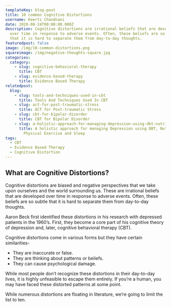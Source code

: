 ```yaml
---
templateKey: blog-post
title: 10 common Cognitive Distortions
username: Keerti Chandnani
date: 2020-08-24T00:00:00.000Z
description: Cognitive distortions are irrational beliefs that are developed
  over time in response to adverse events. Often, these beliefs are so subtle
  that it is hard to separate them from day-to-day thoughts.
featuredpost: false
image: /img/10-common-distortions.png
squareimage: /img/negative-thoughts-square.jpg
categories:
  category:
    - slug: cognitive-behavioral-therapy
      title: CBT
    - slug: evidence-based-therapy
      title: Evidence Based Therapy
relatedpost:
  blog:
    - slug: tools-and-techniques-used-in-cbt
      title: Tools And Techniques Used In CBT
    - slug: act-for-post-traumatic-stress
      title: ACT for Post-traumatic Stress
    - slug: cbt-for-bipolar-disorder
      title: CBT for Bipolar Disorder
    - slug: a-holistic-approach-for-managing-depression-using-dbt-nutrition-hrv-and-physical-exercise
      title: A holistic approach for managing Depression using DBT, Nutrition, HRV,
        Physical Exercise and Sleep
tags:
  - CBT
  - Evidence Based Therapy
  - Cognitive Distortion
---
```

<!--StartFragment-->

## What are Cognitive Distortions?

Cognitive distortions are biased and negative perspectives that we take upon ourselves and the world surrounding us. These are irrational beliefs that are developed over time in response to adverse events. Often, these beliefs are so subtle that it is hard to separate them from day-to-day thoughts.

Aaron Beck first identified these distortions in his research with depressed patients in the 1960’s. First, they become a core part of his cognitive theory of depression and, later, cognitive behavioral therapy (CBT).

Cognitive distortions come in various forms but they have certain similarities-

* They are inaccurate or false.
* They are thinking about patterns or beliefs.
* They can cause psychological damage.

While most people don’t recognize these distortions in their day-to-day lives, it is highly unfeasible to escape them entirely. If you’re a human, you may have faced these distorted patterns at some point.

While numerous distortions are floating in literature, we’re going to limit the list to ten.

## 10 Common Cognitive Distortions

### 1. Arbitrary Inference

An individual facing this distortion often creates an interpretation of an event or experience where there is no factual evidence to back up the situation. For instance, as Bob was entering his classroom, he thought to himself, “everyone can tell that I’m not smart.” Bob has no superpowers, which allows him to sneak-peek into others’ minds, and it is improbable that everybody is thinking of him since people are usually wrapped up in their thoughts just as he is.

![cognitive distortions- ](/img/classroom.jpg "cognitive distortions")

### 2. Jumping to Conclusions

Jumping to a conclusion, also known as Mind Reading, forms a false belief that we are aware of others’ thoughts. It is often likely to have an idea of others’ thinking, but this distortion focuses on the negative consequences that we jump to. A stranger walking on the street with unpleasant expressions and concluding that they think negatively of us is the simplest example of this distortion.

![cognitive distortions](/img/walking-on-street.jpg "cognitive distortions")

### 3. Selective Abstraction

This distortion persuades an individual to focus on a detail taken out of context, and shutting down other characteristics of the situation. Selective abstraction conceptualizes the whole experience based on a single element, which is often negative.

Take the example of Olivia; she delivered some lectures at her workplace and got a big round of applause at the end. In the feedback form, she received comments praising her talk; however, one candidate criticized the lecture and gave her poor ratings.

Due to selective abstraction, Olivia could only focus on the negative feedback and excluded all the positive comments. Consequently, she judged her lecture to be poor.

### 4. Personalization

Personalization is where a person believes that everything others do or say is directed towards them. They take everything personally, regardless of the situation.. People who experience this distortion compare themselves to others, trying to determine who is more confident, smart, or better looking.

An individual facing this distortion may also see themselves as the cause of every unfortunate or say not-so-happy event. For instance, “I got late for the party and caused everyone to have a terrible time. If I had only pushed my wife to get ready on time, this wouldn’t have happened.”

### 5. Absolutistic, dichotomous thinking

![cognitive distortions](/img/black-and-white.jpg "cognitive distortions")

This distortion refers to the tendency of placing experiences in two different groups, for instance, filthy or immaculate, defective or flawless, sinner or saint.

Try understanding dichotomous thinking with this example-

Sophia either did things to perfection or not at all. She considered a speck of dust after hours of cleaning as filthy. Her way of thinking was either black or white; there were no shades of grey in her life.

### 6. Catastrophizing

Catastrophizing leads people to assume the worst or dread the unknown. People facing this distortion get worried easily. For instance, when an expected check doesn’t arrive on time. Charlie may escalate the fear and assume the worst. He starts worrying that the check will never come, and consequently, he will not be able to pay rent and be evicted.

### 7. Fallacy of Change

The fallacy distortion is based on the belief that our happiness rests on other people. It involves others to change if we persuade or pressurize them enough and lead us to believe that the changes are the only way to succeed and be happy.

For instance, a woman thinking, “if I just encourage my husband to stop doing things that annoy me, I can be a happier wife,” exhibits the fallacy of change.

![cognitive distortion](/img/couple-fight.jpeg "cognitive distortion")

### 8. Overgeneralization

Overgeneralization occurs when you make a rule or protocol after a series of events or coincidences. Words like "never" or "always" are frequently used.

Take the example of Joey, who, after a series of coincidences has inferred five as his lucky number, and even overgeneralized this to gambling situations involving the number five, regardless of the number of times he loses.

### 9. Emotional reasoning

Emotional reasoning is the incorrect belief that your emotions indicate truth, and what you feel about a situation points to reality. Emotional reasoning is common among people suffering from anxiety and depression.

For example, Lisa uses this distortion to conclude that she is a worthless woman, which results in binge eating.

Although it is essential to express and validate emotions, it is equally important to judge reality using rational proofs.

### 10. Heaven’s Reward Fallacy

The last one in the list is Heaven’s Reward Fallacy. An individual facing this distortion thinks that some sort of sacrifice or self-denial will pay off. For example, the term Karma is highly misunderstood. People expect the Karma to immediately be rewarded for our good deeds, which is a bit unlikely here. Actions do turn into consequences but in their due course.

People with this fallacy expect everything immediately and make unreasonable sacrifices for their desires.

## How do you tackle Cognitive Distortions?

So, now you are aware of 10 common cognitive distortions, how do you fix them? Though it is a bit unlikely to erase these issues from humankind, there are specific ways to correct your irrational thoughts and control your actions.

![change your thinking](/img/think-differently.jpg "CBT Techniques")

There are many tools and techniques in Cognitive Behavioral Therapy (CBT) that are intended to address these distortions. Learn about various CBT techniques using the [CBT Companion](https://www.swasth.co/cbt-companion) App that can help you in tackling these distortions and leave a peaceful life.

<!--EndFragment-->